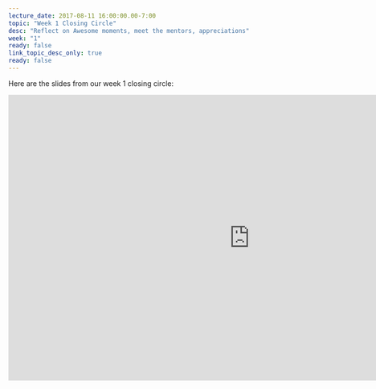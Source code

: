```yaml
---
lecture_date: 2017-08-11 16:00:00.00-7:00
topic: "Week 1 Closing Circle"
desc: "Reflect on Awesome moments, meet the mentors, appreciations"
week: "1"
ready: false
link_topic_desc_only: true
ready: false
---
```


Here are the slides from our week 1 closing circle:

<iframe src="https://docs.google.com/presentation/d/1GI7oLdmEyarUDVC77TRb6IBRofWEgKVNVqV97fqLpa0/embed?start=false&loop=false&delayms=3000" frameborder="0" width="960" height="569" allowfullscreen="true" mozallowfullscreen="true" webkitallowfullscreen="true"></iframe>
